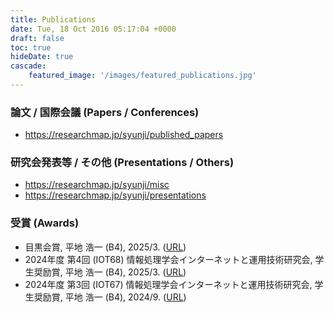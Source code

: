 ```yaml
---
title: Publications
date: Tue, 18 Oct 2016 05:17:04 +0000
draft: false
toc: true
hideDate: true
cascade:
    featured_image: '/images/featured_publications.jpg'
---
```


### 論文 / 国際会議 (Papers / Conferences)

- https://researchmap.jp/syunji/published_papers

### 研究会発表等 / その他 (Presentations / Others)

- https://researchmap.jp/syunji/misc
- https://researchmap.jp/syunji/presentations

### 受賞 (Awards)

- 目黒会賞, 平地 浩一 (B4), 2025/3. ([URL](https://megurokai.jp/home2/category/dosokaisho/#%E4%BB%A4%E5%92%8C6%E5%B9%B4%E5%BA%A6%E7%9B%AE%E9%BB%92%E4%BC%9A%E8%B3%9E))
- 2024年度 第4回 (IOT68) 情報処理学会インターネットと運用技術研究会, 学生奨励賞, 平地 浩一 (B4), 2025/3. ([URL](https://www.iot.ipsj.or.jp/meeting/68-report/))
- 2024年度 第3回 (IOT67) 情報処理学会インターネットと運用技術研究会, 学生奨励賞, 平地 浩一 (B4), 2024/9. ([URL](https://www.iot.ipsj.or.jp/meeting/67-report/))

